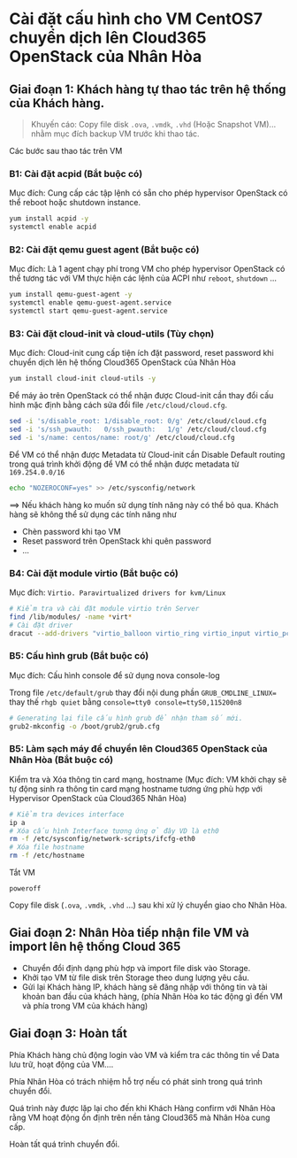 # Cài đặt cấu hình cho VM CentOS7 chuyển dịch lên Cloud365 OpenStack của Nhân Hòa

## Giai đoạn 1: Khách hàng tự thao tác trên hệ thống của Khách hàng.

> Khuyến cáo: Copy file disk `.ova`, `.vmdk`, `.vhd` (Hoặc Snapshot VM)... nhằm mục đích backup VM trước khi thao tác. 

Các bước sau thao tác trên VM 

### B1: Cài đặt acpid (Bắt buộc có)

Mục đích: Cung cấp các tập lệnh có sẵn cho phép hypervisor OpenStack có thể reboot hoặc shutdown instance.

``` sh 
yum install acpid -y
systemctl enable acpid
```

### B2: Cài đặt qemu guest agent (Bắt buộc có)

Mục đích: Là 1 agent chạy phí trong VM cho phép hypervisor OpenStack có thể tương tác với VM thực hiện các lệnh của ACPI như `reboot`, `shutdown` ...

``` sh 
yum install qemu-guest-agent -y
systemctl enable qemu-guest-agent.service
systemctl start qemu-guest-agent.service
```

### B3: Cài đặt cloud-init và cloud-utils (Tùy chọn)

Mục đích: Cloud-init cung cấp tiện ích đặt password, reset password khi chuyển dịch lên hệ thống Cloud365 OpenStack của Nhân Hòa

``` sh
yum install cloud-init cloud-utils -y
```

Để máy ảo trên OpenStack có thể nhận được Cloud-init cần thay đổi cấu hình mặc định bằng cách sửa đổi file `/etc/cloud/cloud.cfg`. 

``` sh
sed -i 's/disable_root: 1/disable_root: 0/g' /etc/cloud/cloud.cfg
sed -i 's/ssh_pwauth:   0/ssh_pwauth:   1/g' /etc/cloud/cloud.cfg
sed -i 's/name: centos/name: root/g' /etc/cloud/cloud.cfg
```

Để VM có thể nhận được Metadata từ Cloud-init cần Disable Default routing trong quá trình khởi động để VM có thể nhận được metadata từ `169.254.0.0/16` 

``` sh
echo "NOZEROCONF=yes" >> /etc/sysconfig/network
```

==> Nếu khách hàng ko muốn sử dụng tính năng này có thể bỏ qua. Khách hàng sẽ không thể sử dụng các tính năng như 

- Chèn password khi tạo VM
- Reset password trên OpenStack khi quên password
- ...

### B4: Cài đặt module virtio (Bắt buộc có)

Mục đích: `Virtio. Paravirtualized drivers for kvm/Linux`

``` sh 
# Kiểm tra và cài đặt module virtio trên Server 
find /lib/modules/ -name *virt*
# Cài đặt driver 
dracut --add-drivers "virtio_balloon virtio_ring virtio_input virtio_pci virtio virtio_blk virtio_net caif_virtio virtio_scsi" --force
```

### B5: Cấu hình grub (Bắt buộc có)

Mục đích: Cấu hình console để sử dụng nova console-log

Trong file `/etc/default/grub` thay đổi nội dung phần `GRUB_CMDLINE_LINUX=` thay thế `rhgb quiet` bằng `console=tty0 console=ttyS0,115200n8`

``` sh
# Generating lại file cấu hình grub để nhận tham số mới.
grub2-mkconfig -o /boot/grub2/grub.cfg
```

### B5: Làm sạch máy để chuyển lên Cloud365 OpenStack của Nhân Hòa (Bắt buộc có)

Kiểm tra và Xóa thông tin card mạng, hostname (Mục đích: VM khởi chạy sẽ tự động sinh ra thông tin card mạng hostname tương ứng phù hợp với Hypervisor OpenStack của Cloud365 Nhân Hòa)

``` sh
# Kiểm tra devices interface 
ip a
# Xóa cấu hình Interface tương ứng ở đây VD là eth0
rm -f /etc/sysconfig/network-scripts/ifcfg-eth0
# Xóa file hostname
rm -f /etc/hostname
```

Tắt VM 

```
poweroff
```

Copy file disk (`.ova`, `.vmdk`, `.vhd` ...) sau khi xử lý chuyển giao cho Nhân Hòa.

## Giai đoạn 2: Nhân Hòa tiếp nhận file VM và import lên hệ thống Cloud 365

- Chuyển đổi định dạng phù hợp và import file disk vào Storage.
- Khởi tạo VM từ file disk trên Storage theo dung lượng yêu cầu.
- Gửi lại Khách hàng IP, khách hàng sẽ đăng nhập với thông tin và tài khoản ban đầu của khách hàng, (phía Nhân Hòa ko tác động gì đến VM và phía trong VM của khách hàng)

## Giai đoạn 3: Hoàn tất

Phía Khách hàng chủ động login vào VM và kiểm tra các thông tin về Data lưu trữ, hoạt động của VM.... 

Phía Nhân Hòa có trách nhiệm hỗ trợ nếu có phát sinh trong quá trình chuyển đổi. 

Quá trình này được lặp lại cho đến khi Khách Hàng confirm với Nhân Hòa rằng VM hoạt động ổn định trên nền tảng Cloud365 mà Nhân Hòa cung cấp.

Hoàn tất quá trình chuyển đổi.
